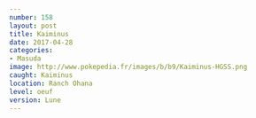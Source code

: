 ```yaml
---
number: 158
layout: post
title: Kaiminus
date: 2017-04-28
categories:
- Masuda
image: http://www.pokepedia.fr/images/b/b9/Kaiminus-HGSS.png
caught: Kaiminus
location: Ranch Ohana
level: oeuf
version: Lune
---
```

